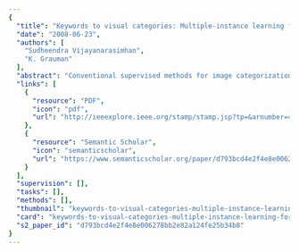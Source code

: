 ```yaml
---
{
  "title": "Keywords to visual categories: Multiple-instance learning forweakly supervised object categorization",
  "date": "2008-06-23",
  "authors": [
    "Sudheendra Vijayanarasimhan",
    "K. Grauman"
  ],
  "abstract": "Conventional supervised methods for image categorization rely on manually annotated (labeled) examples to learn good object models, which means their generality and scalability depends heavily on the amount of human effort available to help train them. We propose an unsupervised approach to construct discriminative models for categories specified simply by their names. We show that multiple-instance learning enables the recovery of robust category models from images returned by keyword-based search engines. By incorporating constraints that reflect the expected sparsity of true positive examples into a large-margin objective function, our approach remains accurate even when the available text annotations are imperfect and ambiguous. In addition, we show how to iteratively improve the learned classifier by automatically refining the representation of the ambiguously labeled examples. We demonstrate our method with benchmark datasets, and show that it performs well relative to both state-of-the-art unsupervised approaches and traditional fully supervised techniques.",
  "links": [
    {
      "resource": "PDF",
      "icon": "pdf",
      "url": "http://ieeexplore.ieee.org/stamp/stamp.jsp?tp=&arnumber=4587632"
    },
    {
      "resource": "Semantic Scholar",
      "icon": "semanticscholar",
      "url": "https://www.semanticscholar.org/paper/d793bcd4e2f4e8e006278bb2e82a124fe25b34b8"
    }
  ],
  "supervision": [],
  "tasks": [],
  "methods": [],
  "thumbnail": "keywords-to-visual-categories-multiple-instance-learning-forweakly-supervised-object-categorization-thumb.jpg",
  "card": "keywords-to-visual-categories-multiple-instance-learning-forweakly-supervised-object-categorization-card.jpg",
  "s2_paper_id": "d793bcd4e2f4e8e006278bb2e82a124fe25b34b8"
}
---
```


